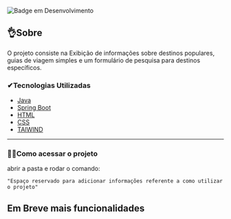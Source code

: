 ![Badge em Desenvolvimento](http://img.shields.io/static/v1?label=STATUS&message=EM%20DESENVOLVIMENTO&color=GREEN&style=for-the-badge)

## 👌Sobre

O projeto consiste na Exibição de informações sobre destinos populares, guias de viagem simples e um formulário de pesquisa para destinos específicos.

### ✔Tecnologias Utilizadas

- [Java](https://www.java.com/pt-BR/)
- [Spring Boot](https://spring.io/projects/spring-boot/)
- [HTML](https://www.w3.org/html/)
- [CSS](https://www.w3.org/Style/CSS/Overview.en.html)
- [TAIWIND](https://tailwindcss.com/)

---

### 🐱‍🏍Como acessar o projeto

abrir a pasta e
rodar o comando:

```
"Espaço reservado para adicionar informações referente a como utilizar o projeto"

```

## Em Breve mais funcionalidades
